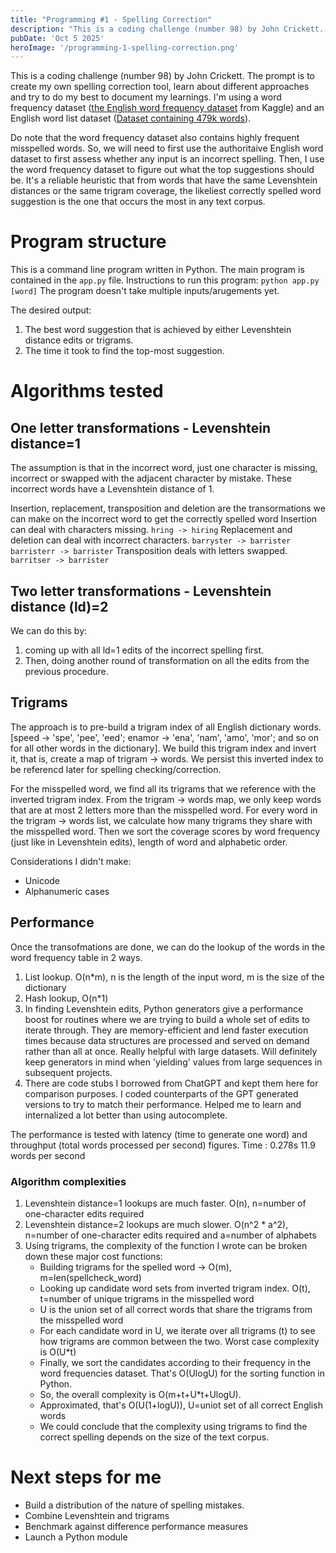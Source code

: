 ```yaml
---
title: "Programming #1 - Spelling Correction"
description: "This is a coding challenge (number 98) by John Crickett. The prompt is to create my own spelling correction tool, learn about different approaches and try to do my best to document my learnings."
pubDate: 'Oct 5 2025'
heroImage: '/programming-1-spelling-correction.png'
---
```


This is a coding challenge (number 98) by John Crickett. The prompt is to create my own spelling correction tool, learn about different approaches and try to do my best to document my learnings. I'm using a word frequency dataset ([the English word frequency dataset](https://www.kaggle.com/datasets/rtatman/english-word-frequency?resource=download) from Kaggle) and an English word list dataset ([Dataset containing 479k words](https://www.kaggle.com/datasets/bwandowando/479k-english-words?select=words_alpha.txt)). 

Do note that the word frequency dataset also contains highly frequent misspelled words. So, we will need to first use the authoritaive English word dataset to first assess whether any input is an incorrect spelling. Then, I use the word frequency dataset to figure out what the top suggestions should be. It's a reliable heuristic that from words that have the same Levenshtein distances or the same trigram coverage, the likeliest correctly spelled word suggestion is the one that occurs the most in any text corpus.

# Program structure
This is a command line program written in Python. The main program is contained in the `app.py` file. Instructions to run this program:
`python app.py [word]` The program doesn't take multiple inputs/arugements yet.

The desired output:
1. The best word suggestion that is achieved by either Levenshtein distance edits or trigrams. 
2. The time it took to find the top-most suggestion.

# Algorithms tested
## One letter transformations - Levenshtein distance=1
The assumption is that in the incorrect word, just one character is missing, incorrect or swapped with the adjacent character by mistake. These incorrect words have a Levenshtein distance of 1.

Insertion, replacement, transposition and deletion are the transormations we can make on the incorrect word to get the correctly spelled word
Insertion can deal with characters missing. `hring -> hiring`
Replacement and deletion can deal with incorrect characters. `barryster -> barrister barristerr -> barrister`
Transposition deals with letters swapped. `barritser -> barrister`

## Two letter transformations - Levenshtein distance (ld)=2
We can do this by:
1. coming up with all ld=1 edits of the incorrect spelling first. 
2. Then, doing another round of transformation on all the edits from the previous procedure.

## Trigrams
The approach is to pre-build a trigram index of all English dictionary words. [speed -> 'spe', 'pee', 'eed'; enamor -> 'ena', 'nam', 'amo', 'mor'; and so on for all other words in the dictionary]. We build this trigram index and invert it, that is, create a map of trigram -> words. We persist this inverted index to be referencd later for spelling checking/correction.

For the misspelled word, we find all its trigrams that we reference with the inverted trigram index. From the trigram -> words map, we only keep words that are at most 2 letters more than the misspelled word. For every word in the trigram -> words list, we calculate how many trigrams they share with the misspelled word. Then we sort the coverage scores by word frequency (just like in Levenshtein edits), length of word and alphabetic order.

Considerations I didn't make:
- Unicode
- Alphanumeric cases

## Performance
Once the transofmations are done, we can do the lookup of the words in the word frequency table in 2 ways.
1. List lookup. O(n*m), n is the length of the input word, m is the size of the dictionary
2. Hash lookup, O(n*1)
3. In finding Levenshtein edits, Python generators give a performance boost for routines where we are trying to build a whole set of edits to iterate through. They are memory-efficient and lend faster execution times because data structures are processed and served on demand rather than all at once. Really helpful with large datasets. Will definitely keep generators in mind when 'yielding' values from large sequences in subsequent projects.
4. There are code stubs I borrowed from ChatGPT and kept them here for comparison purposes. I coded counterparts of the GPT generated versions to try to match their performance. Helped me to learn and internalized a lot better than using autocomplete.

The performance is tested with latency (time to generate one word) and throughput (total words processed per second) figures.
Time : 0.278s 11.9 words per second

### Algorithm complexities
1. Levenshtein distance=1 lookups are much faster. O(n), n=number of one-character edits required
2. Levenshtein distance=2 lookups are much slower. O(n^2 * a^2), n=number of one-character edits required and a=number of alphabets
3. Using trigrams, the complexity of the function I wrote can be broken down these major cost functions:
    - Building trigrams for the spelled word -> O(m), m=len(spellcheck_word)
    - Looking up candidate word sets from inverted trigram index. O(t), t=number of unique trigrams in the misspelled word
    - U is the union set of all correct words that share the trigrams from the misspelled word
    - For each candidate word in U, we iterate over all trigrams (t) to see how trigrams are common between the two. Worst case complexity is O(U*t)
    - Finally, we sort the candidates according to their frequency in the word frequencies dataset. That's O(UlogU) for the sorting function in Python.
    - So, the overall complexity is O(m+t+U*t+UlogU).
    - Approximated, that's O(U(1+logU)), U=uniot set of all correct English words
    - We could conclude that the complexity using trigrams to find the correct spelling depends on the size of the text corpus.

# Next steps for me
- Build a distribution of the nature of spelling mistakes.
- Combine Levenshtein and trigrams
- Benchmark against difference performance measures
- Launch a Python module
